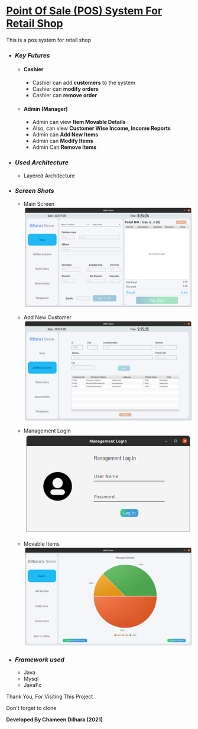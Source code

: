 <u><h1> Point Of Sale (POS) System For Retail Shop</h1></u>

This is a pos system for retail shop

- ### ***Key Futures***
    - #### Cashier
        - Cashier can add **customers** to the system
        - Cashier can **modify orders**
        - Cashier can **remove order**
        
    - #### Admin (Manager)
        - Admin can view **Item Movable Details**
        - Also, can view **Customer Wise Income, Income Reports** 
        - Admin can **Add New Items**
        - Admin can **Modify Items**
        - Admin Can **Remove Items**
        
        
        
- ### ***Used Architecture***
    - Layered Architecture



- ### ***Screen Shots***

    - Main Screen
    ![Main Screen](src/view/assests/images/Main%20Screen.png)
        
    - Add New Customer
    ![Add New Customer](src/view/assests/images/Add%20Customer.png)
    
    - Management Login
    ![Management Login](src/view/assests/images/Management%20LogIn.png)
    
    - Movable Items
    ![Movable Items](src/view/assests/images/Movable%20Data.png)
  
    
- ### ***Framework used***
    - Java
    - Mysql
    - JavaFx
    
Thank You, For Visiting This Project

Don't forget to clone

**Developed By Chameen Dilhara (2021)**
    